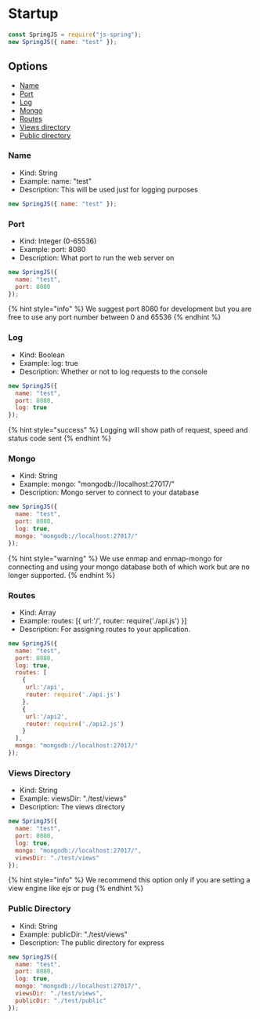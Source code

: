 # Startup

```javascript
const SpringJS = require("js-spring");
new SpringJS({ name: "test" });
```

## Options

* [Name](startup.md#name)
* [Port](startup.md#port)
* [Log](startup.md#log)
* [Mongo](startup.md#mongo)
* [Routes](startup.md#routes)
* [Views directory](startup.md#views-directory)
* [Public directory](startup.md#public-directory)

### Name

* Kind: String
* Example: name: "test"
* Description: This will be used just for logging purposes

```javascript
new SpringJS({ name: "test" });
```

### Port

* Kind: Integer \(0-65536\)
* Example: port: 8080
* Description: What port to run the web server on

```javascript
new SpringJS({
  name: "test",
  port: 8080
});
```

{% hint style="info" %}
We suggest port 8080 for development but you are free to use any port number between 0 and 65536
{% endhint %}

### Log

* Kind: Boolean
* Example: log: true
* Description: Whether or not to log requests to the console

```javascript
new SpringJS({
  name: "test",
  port: 8080,
  log: true
});
```

{% hint style="success" %}
Logging will show path of request, speed and status code sent
{% endhint %}

### Mongo

* Kind: String
* Example: mongo: "mongodb://localhost:27017/"
* Description: Mongo server to connect to your database

```javascript
new SpringJS({
  name: "test",
  port: 8080,
  log: true,
  mongo: "mongodb://localhost:27017/"
});
```

{% hint style="warning" %}
We use enmap and enmap-mongo for connecting and using your mongo database both of which work but are no longer supported.
{% endhint %}

### Routes

* Kind: Array
* Example: routes: [{ url:'/', router: require('./api.js') }]
* Description: For assigning routes to your application.

```javascript
new SpringJS({
  name: "test",
  port: 8080,
  log: true,
  routes: [
    {
     url:'/api',
     router: require('./api.js')
    },
    {
     url:'/api2',
     router: require('./api2.js')
    }
  ],
  mongo: "mongodb://localhost:27017/"
});
```

### Views Directory

* Kind: String
* Example: viewsDir: "./test/views"
* Description: The views directory

```javascript
new SpringJS({
  name: "test",
  port: 8080,
  log: true,
  mongo: "mongodb://localhost:27017/",
  viewsDir: "./test/views"
});
```

{% hint style="info" %}
We recommend this option only if you are setting a view engine like ejs or pug
{% endhint %}

### Public Directory

* Kind: String
* Example: publicDir: "./test/views"
* Description: The public directory for express

```javascript
new SpringJS({
  name: "test",
  port: 8080,
  log: true,
  mongo: "mongodb://localhost:27017/",
  viewsDir: "./test/views",
  publicDir: "./test/public"
});
```

